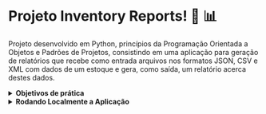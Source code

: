 # Projeto Inventory Reports! :page_facing_up: :bar_chart:

Projeto desenvolvido em Python, princípios da Programação Orientada a Objetos e Padrões de Projetos, consistindo em uma aplicação para geração de relatórios que recebe como entrada arquivos nos formatos JSON, CSV e XML com dados de um estoque e gera, como saída, um relatório acerca destes dados.

<details>
  <summary><strong>Objetivos de prática</strong></summary><br />
    <ul>
    <li>Aplicar conceitos de Orientação a Objetos em Python</li>
    <li>Aplicar padrões de projeto. Padrão de projeto escolhido Strategy.</li>
    <li>Leitura e escrita de arquivos (XML, CSV, JSON)</li>
    </ul>
</details>
<details>
  <summary><strong>Rodando Localmente a Aplicação</strong></summary><br />
  
  <p>Para executar a aplicação e os testes, siga os passos abaixo:</p>
  <ol>
    <li>Clone o projeto.</li>
    <li>Abra o terminal e navegue até a raiz do projeto.</li>
    <li>Crie o ambiente virtual com o comando <code>python3 -m venv .venv</code>.</li>
    <li>Ative o ambiente virtual com o comando <code>source .venv/bin/activate</code>.</li>
    <li>Instale as dependências com o comando <code>python3 -m pip install -r dev-requirements.txt</code>.</li>
    <li>Para gerar os relatórios via linha de comando, instale a dependência da linha de comando com o comando <code>pip install .</code>.</li>
    <li>Utilize o comando <code>inventory_report</code> seguido dos argumentos necessários:
      <ul>
        <li>O argumento 1 deve receber o caminho de um arquivo a ser importado.</li>
        <li>O argumento 2 deve receber o formato do relatório (simples ou completo).</li>
        <li>Alternativamente, você pode utilizar o comando <code>python3 -m inventory_report.main</code> seguido dos mesmos argumentos.</li>
      </ul>
    </li>
    <li>Para executar todos os testes, execute o comando <code>python3 -m pytest</code> na raiz do projeto.</li>
    <li>Para executar os testes individualmente, execute um dos comandos a seguir na raiz do projeto:
      <ul>
        <li><code>python3 -m pytest -k test_cria_produto</code></li>
        <li><code>python3 -m pytest -k test_relatorio_produto</code></li>
        <li><code>python3 -m pytest -k test_decorar_relatorio</code></li>
      </ul>
    </li>
    <li>Para executar a aplicação com Docker, execute os comandos a seguir na raiz do projeto:
      <ul>
        <li><code>docker-compose up -d</code> para subir o container.</li>
        <li><code>docker-compose down</code> para parar o container.</li>
        <li>Alternativamente, você pode rodar os testes utilizando Docker, utilize o comando <code>docker-compose run --rm inventory pytest</code>.</li>
      </ul>
    </li>
  </ol>
</details>
